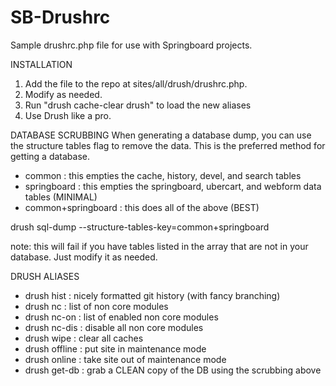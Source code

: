 SB-Drushrc
==========

Sample drushrc.php file for use with Springboard projects.

INSTALLATION
1) Add the file to the repo at sites/all/drush/drushrc.php. 
2) Modify as needed.
3) Run "drush cache-clear drush" to load the new aliases
4) Use Drush like a pro.

DATABASE SCRUBBING
When generating a database dump, you can use the structure tables flag to remove the data. This is the preferred method for getting a database.
 - common : this empties the cache, history, devel, and search tables
 - springboard : this empties the springboard, ubercart, and webform data tables (MINIMAL)
 - common+springboard : this does all of the above (BEST)

drush sql-dump --structure-tables-key=common+springboard

note: this will fail if you have tables listed in the array that are not in your database. Just modify it as needed.

DRUSH ALIASES
 - drush hist : nicely formatted git history (with fancy branching)
 - drush nc : list of non core modules
 - drush nc-on : list of enabled non core modules
 - drush nc-dis : disable all non core modules
 - drush wipe : clear all caches
 - drush offline : put site in maintenance mode
 - drush online : take site out of maintenance mode
 - drush get-db : grab a CLEAN copy of the DB using the scrubbing above
